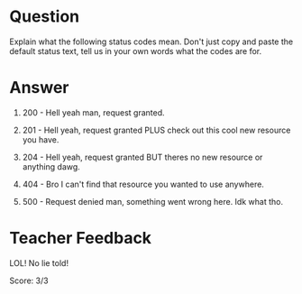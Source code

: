 # Question

Explain what the following status codes mean. Don't just copy and paste the default status text, tell us in your own words what the codes are for.

# Answer

1. 200 - Hell yeah man, request granted.

2. 201 - Hell yeah, request granted PLUS check out this cool new resource you have.

3. 204 - Hell yeah, request granted BUT theres no new resource or anything dawg.

4. 404 - Bro I can't find that resource you wanted to use anywhere.

5. 500 - Request denied man, something went wrong here. Idk what tho.

# Teacher Feedback

LOL! No lie told! 

Score: 3/3